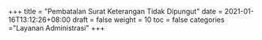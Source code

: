 +++
title = "Pembatalan Surat Keterangan Tidak Dipungut"
date = 2021-01-16T13:12:26+08:00
draft = false
weight = 10
toc = false
categories ="Layanan Administrasi"
+++